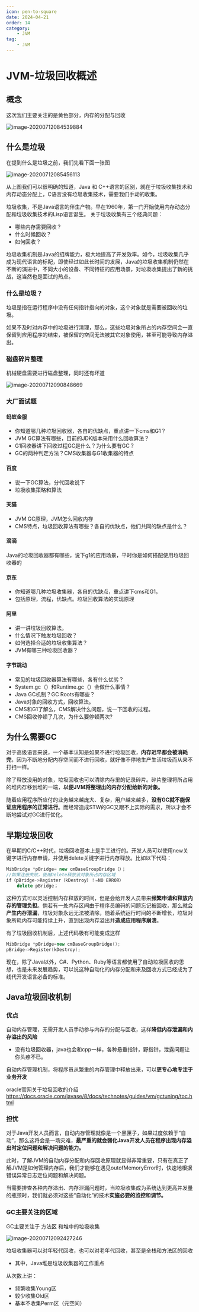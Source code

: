 ```yaml
---
icon: pen-to-square
date: 2024-04-21
order: 14
category:
	- JVM
tag:
	- JVM
---
```

# JVM-垃圾回收概述

## 概念

这次我们主要关注的是黄色部分，内存的分配与回收

![image-20200712084539884](./images/image-20200712084539884.png)

## 什么是垃圾

在提到什么是垃圾之前，我们先看下面一张图

![image-20200712085456113](./images/image-20200712085456113.png)

从上图我们可以很明确的知道，Java 和 C++语言的区别，就在于垃圾收集技术和内存动态分配上，C语言没有垃圾收集技术，需要我们手动的收集。

垃圾收集，不是Java语言的伴生产物。早在1960年，第一门开始使用内存动态分配和垃圾收集技术的Lisp语言诞生。
关于垃圾收集有三个经典问题：

- 哪些内存需要回收？
- 什么时候回收？
- 如何回收？

垃圾收集机制是Java的招牌能力，极大地提高了开发效率。如今，垃圾收集几乎成为现代语言的标配，即使经过如此长时间的发展，Java的垃圾收集机制仍然在不断的演进中，不同大小的设备、不同特征的应用场景，对垃圾收集提出了新的挑战，这当然也是面试的热点。

### 什么是垃圾？

垃圾是指在运行程序中没有任何指针指向的对象，这个对象就是需要被回收的垃圾。

如果不及时对内存中的垃圾进行清理，那么，这些垃圾对象所占的内存空间会一直保留到应用程序的结束，被保留的空间无法被其它对象使用，甚至可能导致内存溢出。

### 磁盘碎片整理

机械硬盘需要进行磁盘整理，同时还有坏道

![image-20200712090848669](./images/image-20200712090848669.png)

### 大厂面试题

#### 蚂蚁金服

- 你知道哪几种垃圾回收器，各自的优缺点，重点讲一下cms和G1？
- JVM GC算法有哪些，目前的JDK版本采用什么回收算法？
- G1回收器讲下回收过程GC是什么？为什么要有GC？
- GC的两种判定方法？CMS收集器与G1收集器的特点

#### 百度

- 说一下GC算法，分代回收说下
- 垃圾收集策略和算法

#### 天猫

- JVM GC原理，JVM怎么回收内存
- CMS特点，垃圾回收算法有哪些？各自的优缺点，他们共同的缺点是什么？

#### 滴滴

Java的垃圾回收器都有哪些，说下g1的应用场景，平时你是如何搭配使用垃圾回收器的

#### 京东

- 你知道哪几种垃圾收集器，各自的优缺点，重点讲下cms和G1，
- 包括原理，流程，优缺点。垃圾回收算法的实现原理

#### 阿里

- 讲一讲垃圾回收算法。
- 什么情况下触发垃圾回收？
- 如何选择合适的垃圾收集算法？
- JVM有哪三种垃圾回收器？

#### 字节跳动

- 常见的垃圾回收器算法有哪些，各有什么优劣？
- System.gc（）和Runtime.gc（）会做什么事情？
- Java GC机制？GC Roots有哪些？
- Java对象的回收方式，回收算法。
- CMS和G1了解么，CMS解决什么问题，说一下回收的过程。
- CMS回收停顿了几次，为什么要停顿两次?

## 为什么需要GC

对于高级语言来说，一个基本认知是如果不进行垃圾回收，**内存迟早都会被消耗完**，因为不断地分配内存空间而不进行回收，就好像不停地生产生活垃圾而从来不打扫一样。

除了释放没用的对象，垃圾回收也可以清除内存里的记录碎片。碎片整理将所占用的堆内存移到堆的一端，**以便JVM将整理出的内存分配给新的对象。**

随着应用程序所应付的业务越来越庞大、复杂，用户越来越多，**没有GC就不能保证应用程序的正常进行**。而经常造成STW的GC又跟不上实际的需求，所以才会不断地尝试对GC进行优化。

## 早期垃圾回收

在早期的C/C++时代，垃圾回收基本上是手工进行的。开发人员可以使用new关键字进行内存申请，并使用delete关键字进行内存释放。比如以下代码：

```c++
MibBridge *pBridge= new cmBaseGroupBridge（）；
//如果注册失败，使用Delete释放该对象所占内存区域
if（pBridge->Register（kDestroy）！=NO ERROR）
	delete pBridge；
```

这种方式可以灵活控制内存释放的时间，但是会给开发人员带来**频繁申请和释放内存的管理负担**。倘若有一处内存区间由于程序员编码的问题忘记被回收，那么就会**产生内存泄漏**，垃圾对象永远无法被清除，随着系统运行时间的不断增长，垃圾对象所耗内存可能持续上升，直到出现内存溢出并**造成应用程序崩溃**。 

有了垃圾回收机制后，上述代码极有可能变成这样

```c++
MibBridge *pBridge=new cmBaseGroupBridge(); 
pBridge->Register(kDestroy);
```

现在，除了Java以外，C#、Python、Ruby等语言都使用了自动垃圾回收的思想，也是未来发展趋势，可以说这种自动化的内存分配和来及回收方式已经成为了线代开发语言必备的标准。

## Java垃圾回收机制

### 优点

自动内存管理，无需开发人员手动参与内存的分配与回收，这样**降低内存泄漏和内存溢出的风险**

- 没有垃圾回收器，java也会和cpp一样，各种悬垂指针，野指针，泄露问题让你头疼不已。


自动内存管理机制，将程序员从繁重的内存管理中释放出来，可以**更专心地专注于业务开发**

oracle官网关于垃圾回收的介绍
	https://docs.oracle.com/javase/8/docs/technotes/guides/vm/gctuning/toc.html

### 担忧

对于Java开发人员而言，自动内存管理就像是一个黑匣子，如果过度依赖于“自动”，那么这将会是一场灾难，**最严重的就会弱化Java开发人员在程序出现内存溢出时定位问题和解决问题的能力。**

此时，了解JVM的自动内存分配和内存回收原理就显得非常重要，只有在真正了解JVM是如何管理内存后，我们才能够在遇见outofMemoryError时，快速地根据错误异常日志定位问题和解决问题。

当需要排查各种内存溢出、内存泄漏问题时，当垃圾收集成为系统达到更高并发量的瓶颈时，我们就必须对这些“自动化”的技术**实施必要的监控和调节。**

### GC主要关注的区域

GC主要关注于 方法区 和堆中的垃圾收集

![image-20200712092427246](./images/image-20200712092427246.png)

垃圾收集器可以对年轻代回收，也可以对老年代回收，甚至是全栈和方法区的回收

- 其中，Java堆是垃圾收集器的工作重点

从次数上讲：

- 频繁收集Young区
- 较少收集Old区
- 基本不收集Perm区（元空间）